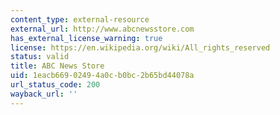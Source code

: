 ```yaml
---
content_type: external-resource
external_url: http://www.abcnewsstore.com
has_external_license_warning: true
license: https://en.wikipedia.org/wiki/All_rights_reserved
status: valid
title: ABC News Store
uid: 1eacb669-0249-4a0c-b0bc-2b65bd44078a
url_status_code: 200
wayback_url: ''
---
```

